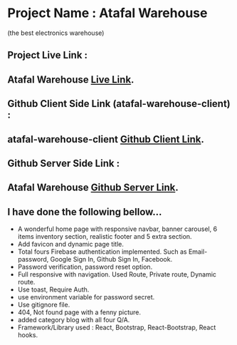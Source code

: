 # Project Name : Atafal Warehouse
(the best electronics warehouse)


## Project Live Link :

 ## Atafal Warehouse [Live Link]().

## Github Client Side Link (atafal-warehouse-client) :

 ## atafal-warehouse-client [Github Client Link]().

## Github Server Side Link :

 ## Atafal Warehouse [Github Server Link]().


## I have done the following bellow...

- A wonderful home page with responsive navbar, banner carousel, 6 items inventory section, realistic footer and  5 extra section. 
- Add favicon and dynamic page title.
- Total fours Firebase authentication implemented. Such as Email-password, Google Sign In, Github Sign In, Facebook.
- Password verification, password reset option.
- Full responsive with navigation. Used Route, Private route, Dynamic route.
- Use toast, Require Auth.
- use environment variable for password secret.
- Use gitignore file.
- 404, Not found page with a fenny picture.
- added category blog with all four Q/A.
- Framework/Library used : React, Bootstrap, React-Bootstrap, React hooks.